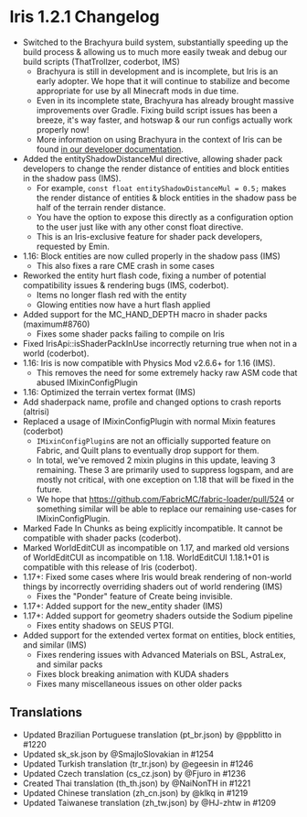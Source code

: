 # Iris 1.2.1 Changelog

- Switched to the Brachyura build system, substantially speeding up the build process & allowing us to much more easily tweak and debug our build scripts (ThatTrollzer, coderbot, IMS)
  - Brachyura is still in development and is incomplete, but Iris is an early adopter. We hope that it will continue to stabilize and become appropriate for use by all Minecraft mods in due time.
  - Even in its incomplete state, Brachyura has already brought massive improvements over Gradle. Fixing build script issues has been a breeze, it's way faster, and hotswap & our run configs actually work properly now!
  - More information on using Brachyura in the context of Iris can be found [in our developer documentation](https://github.com/IrisShaders/Iris/blob/trunk/docs/development/brachyura.md).
- Added the entityShadowDistanceMul directive, allowing shader pack developers to change the render distance of entities and block entities in the shadow pass (IMS).
  - For example, `const float entityShadowDistanceMul = 0.5;` makes the render distance of entities & block entities in the shadow pass be half of the terrain render distance.
  - You have the option to expose this directly as a configuration option to the user just like with any other const float directive.
  - This is an Iris-exclusive feature for shader pack developers, requested by Emin.
- 1.16: Block entities are now culled properly in the shadow pass (IMS)
  - This also fixes a rare CME crash in some cases
- Reworked the entity hurt flash code, fixing a number of potential compatibility issues & rendering bugs (IMS, coderbot).
  - Items no longer flash red with the entity
  - Glowing entities now have a hurt flash applied
- Added support for the MC_HAND_DEPTH macro in shader packs (maximum#8760)
  - Fixes some shader packs failing to compile on Iris
- Fixed IrisApi::isShaderPackInUse incorrectly returning true when not in a world (coderbot).
- 1.16: Iris is now compatible with Physics Mod v2.6.6+ for 1.16 (IMS).
  - This removes the need for some extremely hacky raw ASM code that abused IMixinConfigPlugin
- 1.16: Optimized the terrain vertex format (IMS)
- Add shaderpack name, profile and changed options to crash reports (altrisi)
- Replaced a usage of IMixinConfigPlugin with normal Mixin features (coderbot)
  - `IMixinConfigPlugin`s are not an officially supported feature on Fabric, and Quilt plans to eventually drop support for them.
  - In total, we've removed 2 mixin plugins in this update, leaving 3 remaining. These 3 are primarily used to suppress logspam, and are mostly not critical, with one exception on 1.18 that will be fixed in the future.
  - We hope that https://github.com/FabricMC/fabric-loader/pull/524 or something similar will be able to replace our remaining use-cases for IMixinConfigPlugin.
- Marked Fade In Chunks as being explicitly incompatible. It cannot be compatible with shader packs (coderbot).
- Marked WorldEditCUI as incompatible on 1.17, and marked old versions of WorldEditCUI as incompatible on 1.18. WorldEditCUI 1.18.1+01 is compatible with this release of Iris (coderbot).
- 1.17+: Fixed some cases where Iris would break rendering of non-world things by incorrectly overriding shaders out of world rendering (IMS)
  - Fixes the "Ponder" feature of Create being invisible.
- 1.17+: Added support for the new_entity shader (IMS)
- 1.17+: Added support for geometry shaders outside the Sodium pipeline
  - Fixes entity shadows on SEUS PTGI.
- Added support for the extended vertex format on entities, block entities, and similar (IMS)
  - Fixes rendering issues with Advanced Materials on BSL, AstraLex, and similar packs
  - Fixes block breaking animation with KUDA shaders
  - Fixes many miscellaneous issues on other older packs

## Translations

- Updated Brazilian Portuguese translation (pt_br.json) by @ppblitto in #1220
- Updated sk_sk.json by @SmajloSlovakian in #1254
- Updated Turkish translation (tr_tr.json) by @egeesin in #1246
- Updated Czech translation (cs_cz.json) by @Fjuro in #1236
- Created Thai translation (th_th.json) by @NaiNonTH in #1221
- Updated Chinese translation (zh_cn.json) by @klkq in #1219
- Updated Taiwanese translation (zh_tw.json) by @HJ-zhtw in #1209
